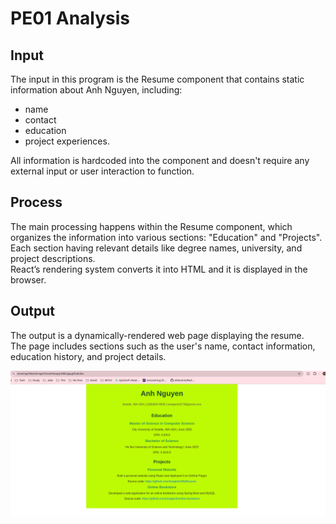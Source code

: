 # PE01 Analysis

## Input
The input in this program is the Resume component that contains static information about Anh Nguyen, including:
* name
* contact
* education
* project experiences. 

All information is hardcoded into the component and doesn't require any external input or user interaction to function.

## Process
The main processing happens within the Resume component, which organizes the information into various sections: "Education" and "Projects".  
Each section having relevant details like degree names, university, and project descriptions.   
React’s rendering system converts it into HTML and it is displayed in the browser.

## Output 
The output is a dynamically-rendered web page displaying the resume.   
The page includes sections such as the user's name, contact information, education history, and project details. 


![Result](../images/PE01-MyResume.png)
